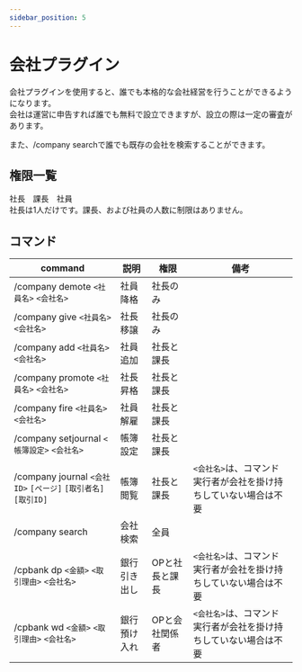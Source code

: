 ```yaml
---
sidebar_position: 5
---
```


# 会社プラグイン

会社プラグインを使用すると、誰でも本格的な会社経営を行うことができるようになります。  
会社は運営に申告すれば誰でも無料で設立できますが、設立の際は一定の審査があります。  

また、/company searchで誰でも既存の会社を検索することができます。  

## 権限一覧

社長　課長　社員  
社長は1人だけです。課長、および社員の人数に制限はありません。  

## コマンド

| command | 説明 | 権限 | 備考 |
| ---- | ---- | ---- | ---- |
| /company demote `<社員名>` `<会社名>` | 社員降格 | 社長のみ | |
| /company give `<社員名>` `<会社名>` | 社長移譲 | 社長のみ | |
| /company add `<社員名>` `<会社名>` | 社員追加 | 社長と課長 | |
| /company promote  `<社員名>` `<会社名>` | 社長昇格 | 社長と課長 | |
| /company fire  `<社員名>`  `<会社名>` | 社員解雇 | 社長と課長　| |
| /company setjournal `<帳簿設定>` `<会社名>` | 帳簿設定 | 社長と課長 |  |
| /company journal `<会社ID>` `[ページ]` `[取引者名]` `[取引ID]` | 帳簿閲覧 | 社長と課長 | `<会社名>`は、コマンド実行者が会社を掛け持ちしていない場合は不要 |
| /company search | 会社検索 | 全員 |  |
| /cpbank dp `<金額>` `<取引理由>` `<会社名>` | 銀行引き出し | OPと社長と課長 | `<会社名>`は、コマンド実行者が会社を掛け持ちしていない場合は不要 |
| /cpbank wd `<金額>` `<取引理由>` `<会社名>` | 銀行預け入れ | OPと会社関係者 | `<会社名>`は、コマンド実行者が会社を掛け持ちしていない場合は不要 |
